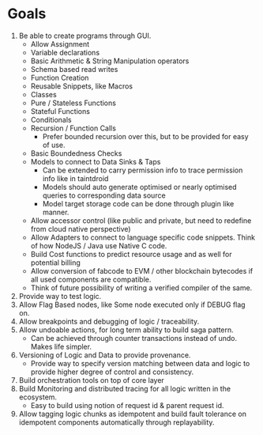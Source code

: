 # Goals

1. Be able to create programs through GUI.
   * Allow Assignment
   * Variable declarations
   * Basic Arithmetic & String Manipulation operators
   * Schema based read writes
   * Function Creation
   * Reusable Snippets, like Macros
   * Classes
   * Pure / Stateless Functions
   * Stateful Functions
   * Conditionals
   * Recursion / Function Calls
     - Prefer bounded recursion over this, but to be provided for easy of use.
   * Basic Boundedness Checks
   * Models to connect to Data Sinks & Taps
     - Can be extended to carry permission info to trace permission info like in taintdroid
     - Models should auto generate optimised or nearly optimised queries to corresponding data source
     - Model target storage code can be done through plugin like manner.
   * Allow accessor control (like public and private, but need to redefine from cloud native perspective)
   * Allow Adapters to connect to language specific code snippets. Think of how NodeJS / Java use Native C code.
   * Build Cost functions to predict resource usage and as well for potential billing
   * Allow conversion of fabcode to EVM / other blockchain bytecodes if all used components are compatible.
   * Think of future possibility of writing a verified compiler of the same.
2. Provide way to test logic.
3. Allow Flag Based nodes, like Some node executed only if DEBUG flag on.
4. Allow breakpoints and debugging of logic / traceability.
5. Allow undoable actions, for long term ability to build saga pattern.
   * Can be achieved through counter transactions instead of undo. Makes life simpler.
6. Versioning of Logic and Data to provide provenance.
   * Provide way to specify version matching between data and logic to provide higher degree of control and consistency.
7. Build orchestration tools on top of core layer
8. Build Monitoring and distributed tracing for all logic written in the ecosystem.
   * Easy to build using notion of request id & parent request id.
9. Allow tagging logic chunks as idempotent and build fault tolerance on idempotent components automatically through replayability.


